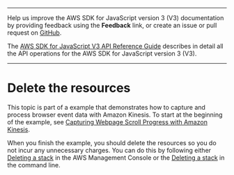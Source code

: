 --------

Help us improve the AWS SDK for JavaScript version 3 \(V3\) documentation by providing feedback using the **Feedback** link, or create an issue or pull request on [GitHub](https://github.com/awsdocs/aws-sdk-for-javascript-v3)\.

 The [AWS SDK for JavaScript V3 API Reference Guide](https://docs.aws.amazon.com/AWSJavaScriptSDK/v3/latest/index.html) describes in detail all the API operations for the AWS SDK for JavaScript version 3 \(V3\)\.

--------

# Delete the resources<a name="kinesis-page-scrolling-destroy"></a>

This topic is part of a example that demonstrates how to capture and process browser event data with Amazon Kinesis\. To start at the beginning of the example, see [Capturing Webpage Scroll Progress with Amazon Kinesis](kinesis-examples-capturing-page-scrolling.md)\.

When you finish the example, you should delete the resources so you do not incur any unnecessary charges\. You can do this by following either [Deleting a stack](https://docs.aws.amazon.com/AWSCloudFormation/latest/UserGuide/using-cfn-cli-deleting-stack.html) in the AWS Management Console or the [Deleting a stack](https://docs.aws.amazon.com/AWSCloudFormation/latest/UserGuide/using-cfn-cli-deleting-stack.html) in the command line\. 